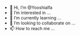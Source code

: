 - 👋 Hi, I’m @Yooshialfa
- 👀 I’m interested in ...
- 🌱 I’m currently learning ...
- 💞️ I’m looking to collaborate on ...
- 📫 How to reach me ...

<!---
Yooshialfa/Yooshialfa is a ✨ special ✨ repository because its `README.md` (this file) appears on your GitHub profile.
You can click the Preview link to take a look at your changes.
--->
